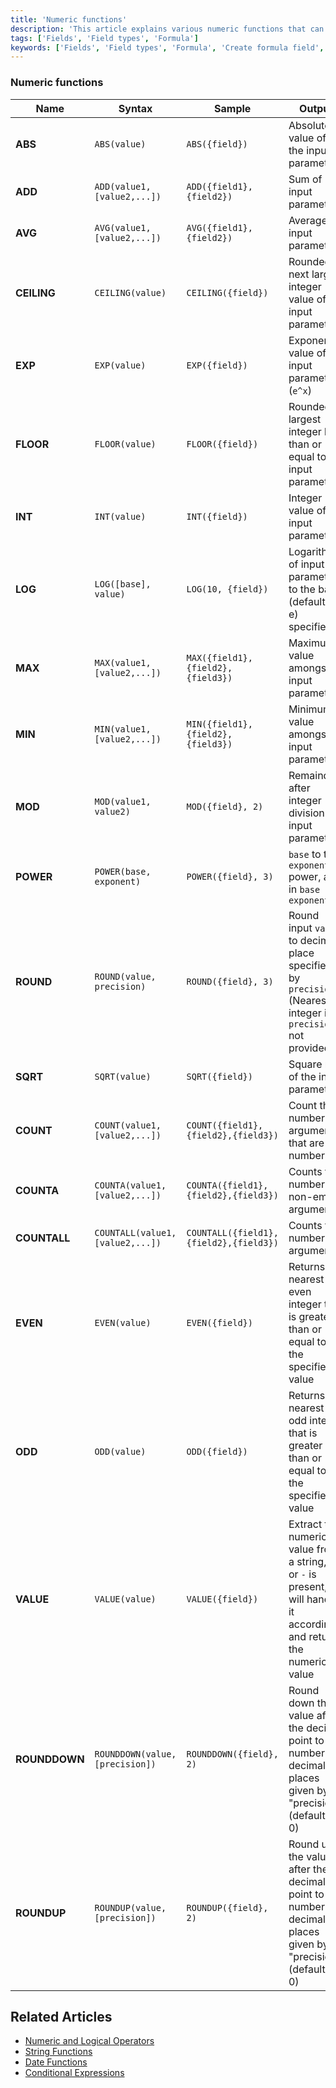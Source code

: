 ```yaml
---
title: 'Numeric functions'
description: 'This article explains various numeric functions that can be used in formula fields.'
tags: ['Fields', 'Field types', 'Formula']
keywords: ['Fields', 'Field types', 'Formula', 'Create formula field', 'Numeric functions']
---
```



### Numeric functions

| Name        | Syntax                     | Sample                                 | Output                                                                                                      |
|-------------|----------------------------|----------------------------------------|-------------------------------------------------------------------------------------------------------------|
| **ABS**     | `ABS(value)`               | `ABS({field})`                        | Absolute value of the input parameter                                                                       |
| **ADD**     | `ADD(value1,[value2,...])` | `ADD({field1}, {field2})`            | Sum of input parameters                                                                                     |
| **AVG**     | `AVG(value1,[value2,...])` | `AVG({field1}, {field2})`            | Average of input parameters                                                                                 |
| **CEILING** | `CEILING(value)`           | `CEILING({field})`                    | Rounded next largest integer value of input parameter                                                       |
| **EXP**     | `EXP(value)`               | `EXP({field})`                        | Exponential value of input parameter (`e^x`)                                                                |
| **FLOOR**   | `FLOOR(value)`             | `FLOOR({field})`                      | Rounded largest integer less than or equal to input parameter                                               |
| **INT**     | `INT(value)`               | `INT({field})`                        | Integer value of input parameter                                                                            |
| **LOG**     | `LOG([base], value)`       | `LOG(10, {field})`                    | Logarithm of input parameter to the base (default = e) specified                                            |
| **MAX**     | `MAX(value1,[value2,...])` | `MAX({field1}, {field2}, {field3})` | Maximum value amongst input parameters                                                                      |
| **MIN**     | `MIN(value1,[value2,...])` | `MIN({field1}, {field2}, {field3})` | Minimum value amongst input parameters                                                                      |
| **MOD**     | `MOD(value1, value2)`      | `MOD({field}, 2)`                     | Remainder after integer division of input parameters                                                        |
| **POWER**   | `POWER(base, exponent)`    | `POWER({field}, 3)`                   | `base` to the `exponent` power, as in `base ^ exponent`                                                     |
| **ROUND**   | `ROUND(value, precision)`  | `ROUND({field}, 3)`                   | Round input `value` to decimal place specified by `precision` (Nearest integer if `precision` not provided) |
| **SQRT**    | `SQRT(value)`              | `SQRT({field})`                       | Square root of the input parameter                                                                          |
| **COUNT**   | `COUNT(value1,[value2,...])`| `COUNT({field1},{field2},{field3})`  | Count the number of arguments that are numbers                                                              |
| **COUNTA**  | `COUNTA(value1,[value2,...])`| `COUNTA({field1},{field2},{field3})`| Counts the number of non-empty arguments                                                                    |
| **COUNTALL** | `COUNTALL(value1,[value2,...])`|`COUNTALL({field1},{field2},{field3})`| Counts the number of arguments                                                                          |
| **EVEN**    | `EVEN(value)`              | `EVEN({field})`                       | Returns the nearest even integer that is greater than or equal to the specified value                       |
| **ODD**     | `ODD(value)`               | `ODD({field})`                        | Returns the nearest odd integer that is greater than or equal to the specified value                        |
| **VALUE**   | `VALUE(value)`             | `VALUE({field})`                      | Extract the numeric value from a string, if `%` or `-` is present, it will handle it accordingly and return the numeric value|
| **ROUNDDOWN** | `ROUNDDOWN(value, [precision])` | `ROUNDDOWN({field}, 2)`        | Round down the value after the decimal point to the number of decimal places given by "precision"(default is 0) |
| **ROUNDUP** | `ROUNDUP(value, [precision])` | `ROUNDUP({field}, 2)`              | Round up the value after the decimal point to the number of decimal places given by "precision"(default is 0) |


## Related Articles
- [Numeric and Logical Operators](015.operators.md)
- [String Functions](030.string-functions.md)
- [Date Functions](040.date-functions.md)
- [Conditional Expressions](050.conditional-expressions.md)


